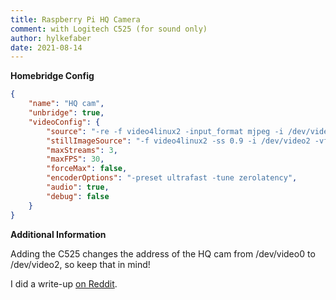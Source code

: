 ```yaml
---
title: Raspberry Pi HQ Camera
comment: with Logitech C525 (for sound only)
author: hylkefaber
date: 2021-08-14
---
```

**Homebridge Config**

```json
{
	"name": "HQ cam",
	"unbridge": true,
	"videoConfig": {
		"source": "-re -f video4linux2 -input_format mjpeg -i /dev/video2 -f alsa -ac 1 -i hw:CARD=C525,DEV=0",
		"stillImageSource": "-f video4linux2 -ss 0.9 -i /dev/video2 -vframes 1",
		"maxStreams": 3,
		"maxFPS": 30,
		"forceMax": false,
		"encoderOptions": "-preset ultrafast -tune zerolatency",
		"audio": true,
		"debug": false
	}
}
```

**Additional Information**

Adding the C525 changes the address of the HQ cam from /dev/video0 to /dev/video2, so keep that in mind!

I did a write-up [on Reddit](https://www.reddit.com/r/homebridge/comments/p45wb5/making_a_baby_cam_with_the_raspberry_pi_hq_cam/).
